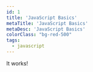 ```yaml
---
id: 1
title: 'JavaScript Basics'
metaTitle: 'JavaScript Basics'
metaDesc: 'JavaScript Basics'
colorClass: "bg-red-500"
tags:
  - javascript
---
```


It works!